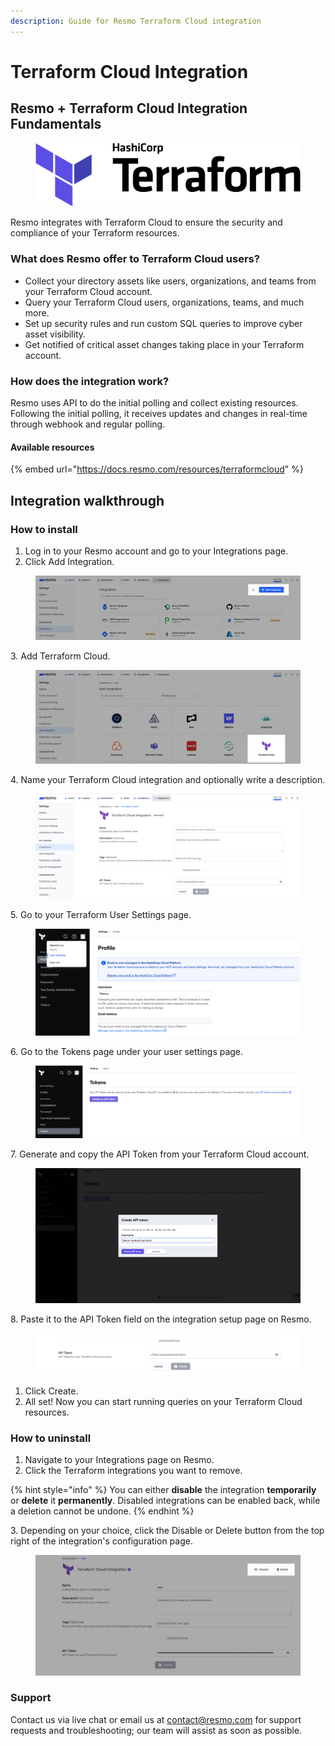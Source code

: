 ```yaml
---
description: Guide for Resmo Terraform Cloud integration
---
```


# Terraform Cloud Integration

## Resmo + Terraform Cloud Integration Fundamentals

<figure><img src="../.gitbook/assets/terraform.png" alt=""><figcaption></figcaption></figure>

Resmo integrates with Terraform Cloud to ensure the security and compliance of your Terraform resources.

### What does Resmo offer to Terraform Cloud users?

* Collect your directory assets like users, organizations, and teams from your Terraform Cloud account.
* Query your Terraform Cloud users, organizations, teams, and much more.
* Set up security rules and run custom SQL queries to improve cyber asset visibility.
* Get notified of critical asset changes taking place in your Terraform account.

### How does the integration work?

Resmo uses API to do the initial polling and collect existing resources. Following the initial polling, it receives updates and changes in real-time through webhook and regular polling.

#### Available resources

{% embed url="https://docs.resmo.com/resources/terraformcloud" %}

## Integration walkthrough

### How to install

1. Log in to your Resmo account and go to your Integrations page.
2. Click Add Integration.

<figure><img src="../.gitbook/assets/add-new-integration (1).png" alt=""><figcaption></figcaption></figure>

3\. Add Terraform Cloud.

<figure><img src="../.gitbook/assets/add-terraform.png" alt=""><figcaption></figcaption></figure>

4\. Name your Terraform Cloud integration and optionally write a description.

<figure><img src="../.gitbook/assets/terraform-cloud-resmo.png" alt=""><figcaption></figcaption></figure>

5\. Go to your Terraform User Settings page.

<figure><img src="../.gitbook/assets/go-to-user-settings.png" alt=""><figcaption></figcaption></figure>

6\. Go to the Tokens page under your user settings page.

<figure><img src="../.gitbook/assets/go-to-tokens.png" alt=""><figcaption></figcaption></figure>

7\. Generate and copy the API Token from your Terraform Cloud account.

<figure><img src="../.gitbook/assets/create-api-token.png" alt=""><figcaption></figcaption></figure>

8\. Paste it to the API Token field on the integration setup page on Resmo.

<figure><img src="../.gitbook/assets/paste-api.png" alt=""><figcaption></figcaption></figure>

1. Click Create.
2. All set! Now you can start running queries on your Terraform Cloud resources.

### How to uninstall

1. Navigate to your Integrations page on Resmo.
2. Click the Terraform integrations you want to remove.

{% hint style="info" %}
You can either **disable** the integration **temporarily** or **delete** it **permanently**. Disabled integrations can be enabled back, while a deletion cannot be undone.&#x20;
{% endhint %}

3\. Depending on your choice, click the Disable or Delete button from the top right of the integration's configuration page.

<figure><img src="../.gitbook/assets/terraform-disable-delete.png" alt=""><figcaption></figcaption></figure>

### Support

Contact us via live chat or email us at contact@resmo.com for support requests and troubleshooting; our team will assist as soon as possible.

